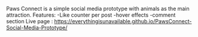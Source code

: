 Paws Connect is a simple social media prototype with animals as the main attraction.
Features:
  -Like counter per post
  -hover effects
  -comment section
Live page : https://everythingisunavailable.github.io/PawsConnect-Social-Media-Prototype/
